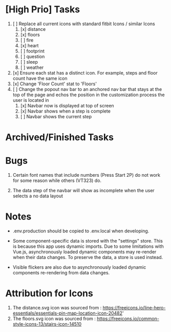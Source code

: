 # [High Prio] Tasks
1. [ ] Replace all current icons with standard fitbit Icons / similar Icons
    1. [x] distance
    2. [x] floors
    3. [ ] fire
    4. [x] heart
    5. [ ] footprint
    6. [ ] question
    7. [ ] sleep
    8. [ ] weather
2. [x] Ensure each stat has a distinct icon. For example, steps and floor count have the same icon
3. [x] Change 'Floor Count' stat to 'Floors'
4. [ ] Change the popout nav bar to an anchored nav bar that stays at the top of the page and echos the position in the customization process the user is located in
    1. [x] Navbar now is displayed at top of screen
    2. [x] Navbar shows when a step is complete
    3. [ ] Navbar shows the current step

# Archived/Finished Tasks

# Bugs

1. Certain font names that include numbers (Press Start 2P) do not work for some reason while others (VT323) do.

2. The data step of the navbar will show as incomplete when the user selects a no data layout

# Notes

-   .env.production should be copied to .env.local when developing.

-   Some component-specific data is stored with the "settings" store. This is because this app uses dynamic imports. Due to some limitations with Vue.js, asynchronously loaded dynamic components may re-render when their data changes. To preserve the data, a store is used instead.

-   Visible flickers are also due to asynchronously loaded dynamic components re-rendering from data changes.

# Attribution for Icons

1. The distance.svg icon was sourced from : https://freeicons.io/line-hero-essentials/essentials-pin-map-location-icon-20482'
2. The floors.svg icon was sourced from : https://freeicons.io/common-style-icons-13/stairs-icon-14510
